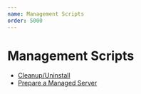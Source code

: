 ```yaml
---
name: Management Scripts
order: 5000
---
```


# Management Scripts

- [Cleanup/Uninstall](./uninstall.md)
- [Prepare a Managed Server](./prepare-managed-server.md)
